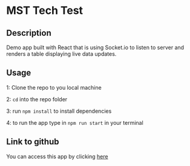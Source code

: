 # MST Tech Test

## Description

Demo app built with React that is using Socket.io to listen to server and renders a table displaying live data updates.

## Usage

1: Clone the repo to you local machine
  
2: `cd` into the repo folder
  
3: run `npm install` to install dependencies
  
4: to run the app type in `npm run start` in your terminal
  

## Link to github

You can access this app by clicking [here](https://github.com/ttudorandrei/mst-tech-test)
